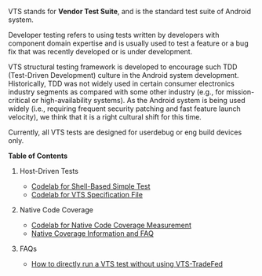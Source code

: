VTS stands for __Vendor Test Suite__, and is the standard test suite of Android system.

Developer testing refers to using tests written by developers with component
domain expertise and is usually used to test a feature or a bug fix that was
recently developed or is under development.

VTS structural testing framework is developed to encourage such TDD
(Test-Driven Development) culture in the Android system development.
Historically, TDD was not widely used in certain consumer electronics industry segments
as compared with some other industry (e.g., for mission-critical or high-availability systems).
As the Android system is being used widely (i.e., requiring frequent security
patching and fast feature launch velocity), we think that it is a right cultural shift for this time.

Currently, all VTS tests are designed for userdebug or eng build devices only.

__Table of Contents__

1.  Host-Driven Tests
    * [Codelab for Shell-Based Simple Test](codelab_host_driven_test.md)
    * [Codelab for VTS Specification File](codelab_vts_spec.md)

2.  Native Code Coverage
    * [Codelab for Native Code Coverage Measurement](codelab_native_code_coverage.md)
    * [Native Coverage Information and FAQ](native_coverage_faq.md)

3. FAQs
    * [How to directly run a VTS test without using VTS-TradeFed](run_vts_directly.md)